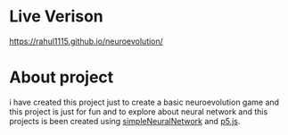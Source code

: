 # Live Verison
 https://rahul1115.github.io/neuroevolution/
 
 # About project
 
 i have created this project just to create a basic neuroevolution game and this project is just for fun and to explore about neural network and this projects is been created using [simpleNeuralNetwork](https://github.com/RAHUL1115/simpleNeuralNetwork) and [p5.js](https://p5js.org/).
